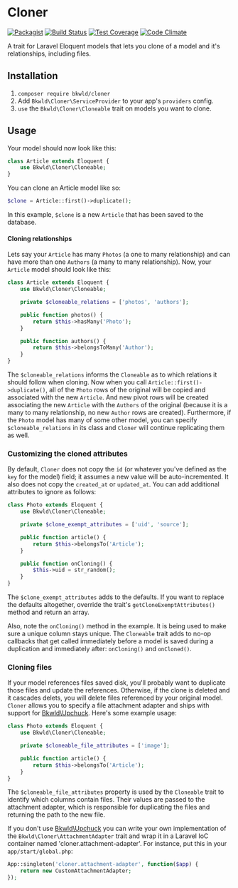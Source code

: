# Cloner

[![Packagist](https://img.shields.io/packagist/v/BKWLD/cloner.svg)](https://packagist.org/packages/bkwld/cloner) [![Build Status](https://travis-ci.org/BKWLD/cloner.svg?branch=master)](https://travis-ci.org/BKWLD/cloner) [![Test Coverage](https://codeclimate.com/repos/55b7b9dce30ba04482018fb3/badges/090016ac86c5ff0cc016/coverage.svg)](https://codeclimate.com/repos/55b7b9dce30ba04482018fb3/coverage) [![Code Climate](https://codeclimate.com/repos/55b7b9dce30ba04482018fb3/badges/090016ac86c5ff0cc016/gpa.svg)](https://codeclimate.com/repos/55b7b9dce30ba04482018fb3/feed)

A trait for Laravel Eloquent models that lets you clone of a model and it's relationships, including files.


## Installation

1. `composer require bkwld/cloner`
2. Add `Bkwld\Cloner\ServiceProvider` to your app's `providers` config.
3. `use` the `Bkwld\Cloner\Cloneable` trait on models you want to clone.


## Usage

Your model should now look like this:

```php
class Article extends Eloquent {
	use Bkwld\Cloner\Cloneable;
}
```

You can clone an Article model like so:

```php
$clone = Article::first()->duplicate();
```

In this example, `$clone` is a new `Article` that has been saved to the database.


#### Cloning relationships

Lets say your `Article` has many `Photos` (a one to many relationship) and can have more than one `Authors` (a many to many relationship).  Now, your `Article` model should look like this:

```php
class Article extends Eloquent {
	use Bkwld\Cloner\Cloneable;

	private $cloneable_relations = ['photos', 'authors'];

	public function photos() {
		return $this->hasMany('Photo');
	}

	public function authors() {
		return $this->belongsToMany('Author');
	}
}
```

The `$cloneable_relations` informs the `Cloneable` as to which relations it should follow when cloning.  Now when you call `Article::first()->duplicate()`, all of the `Photo` rows of the original will be copied and associated with the new `Article`.  And new pivot rows will be created associating the new `Article` with the `Authors` of the original (because it is a many to many relationship, no new `Author` rows are created).  Furthermore, if the `Photo` model has many of some other model, you can specify `$cloneable_relations` in its class and `Cloner` will continue replicating them as well.


### Customizing the cloned attributes

By default, `Cloner` does not copy the `id` (or whatever you've defined as the `key` for the model) field; it assumes a new value will be auto-incremented.  It also does not copy the `created_at` or `updated_at`.  You can add additional attributes to ignore as follows:

```php
class Photo extends Eloquent {
	use Bkwld\Cloner\Cloneable;

	private $clone_exempt_attributes = ['uid', 'source'];

	public function article() {
		return $this->belongsTo('Article');
	}

	public function onCloning() {
		$this->uid = str_random();
	}
}
```

The `$clone_exempt_attributes` adds to the defaults.  If you want to replace the defaults altogether, override the trait's `getCloneExemptAttributes()` method and return an array.  

Also, note the `onCloning()` method in the example.  It is being used to make sure a unique column stays unique.  The `Cloneable` trait adds to no-op callbacks that get called immediately before a model is saved during a duplication and immediately after: `onCloning()` and `onCloned()`.


### Cloning files

If your model references files saved disk, you'll probably want to duplicate those files and update the references.  Otherwise, if the clone is deleted and it cascades delets, you will delete files referenced by your original model.  `Cloner` allows you to specify a file attachment adapter and ships with support for [Bkwld\Upchuck](https://github.com/BKWLD/upchuck).  Here's some example usage:

```php
class Photo extends Eloquent {
	use Bkwld\Cloner\Cloneable;

	private $cloneable_file_attributes = ['image'];

	public function article() {
		return $this->belongsTo('Article');
	}
}
```

The `$cloneable_file_attributes` property is used by the `Cloneable` trait to identify which columns contain files.  Their values are passed to the attachment adapter, which is responsible for duplicating the files and returning the path to the new file.  

If you don't use [Bkwld\Upchuck](https://github.com/BKWLD/upchuck) you can write your own implementation of the `Bkwld\Cloner\AttachmentAdapter` trait and wrap it in a Laravel IoC container named 'cloner.attachment-adapter'.  For instance, put this in your `app/start/global.php`:

```php
App::singleton('cloner.attachment-adapter', function($app) { 
	return new CustomAttachmentAdapter; 
});
```